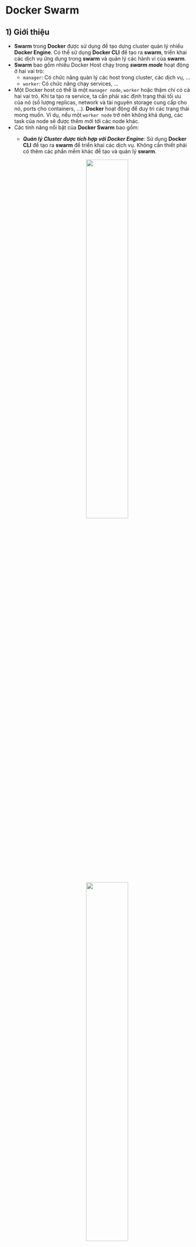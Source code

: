 # Docker Swarm
## **1) Giới thiệu**
- **Swarm** trong **Docker** được sử dụng để tạo dựng cluster quản lý nhiều **Docker Engine**. Có thể sử dụng **Docker CLI** để tạo ra **swarm**, triển khai các dịch vụ ứng dụng trong **swarm** và quản lý các hành vi của **swarm**.
- **Swarm** bao gồm nhiều Docker Host chạy trong ***swarm mode*** hoạt động ở hai vai trò:
    - `manager`: Có chức năng quản lý các host trong cluster, các dịch vụ, ...
    - `worker`: Có chức năng chạy services, ...
- Một Docker host có thể là một `manager node`, `worker` hoặc thậm chí có cả hai vai trò. Khi ta tạo ra service, ta cần phải xác định trạng thái tối ưu của nó (số lượng replicas, network và tài nguyên storage cung cấp cho nó, ports cho containers, ...). **Docker** hoạt động để duy trì các trạng thái mong muốn. Ví dụ, nếu một `worker node` trở nên không khả dụng, các task của node sẽ được thêm mới tới các node khác.
- Các tính năng nổi bật của **Docker Swarm** bao gồm:
    - ***Quản lý Cluster được tích hợp với **Docker Engine*****: Sử dụng **Docker CLI** để tạo ra **swarm** để triển khai các dịch vụ. Không cần thiết phải có thêm các phần mềm khác để tạo và quản lý **swarm**.

        <p align=center><img src=https://i.imgur.com/hJA9UCi.png width=50%></p>

        <p align=center><img src=https://i.imgur.com/QBbCqcV.png width=50%></p>

    - ***Triển khai phân tán***: Thay vì xử lý các khác biệt giữa vai trò của các node trong thời gian triển khai, **Docker Engine** sẽ xử lý bất kỳ tác vụ nào đang chạy. Ta có thể triển khai cả hai loại node là `manager` và `workers` sử dụng **Docker Engine**. Điều này có nghĩa ta có thể tạo ra một **Docker Swarm** hoàn chỉnh chỉ từ một image duy nhất.
    - ***Scaling***: Đối với mỗi dịch vụ triển khai trong Docker Swarm, bạn có thể khai báo số lượng task muốn chạy. Khi bạn mở rộng quy mô hay ngược lại, Docker Swarm sẽ tự động điều chỉnh bằng cách thêm hoặc xóa task để duy trì trạng thái mong muốn - tình trạng hệ thống ta cần đạt được.
    - ***Đảm bảo tính ổn định***: **Docker Swarm** sẽ liên tục giám sát trạng thái của cluster và giải quyết bất kỳ sự thay đổi nào giữa trạng thái thực tế và trạng thái mong muốn dựa trên các quyết định của bạn. Ví dụ: Ta thiết lập một dịch vụ với 5 bản sao containers và worker node có lưu trữ 2 bản sao containers. `Manager node` sẽ tự động tạo ra 2 bản sao containers khác nếu như 2 bản sao containers trong worker node bị lỗi, ... `Manager Node` sẽ luôn luôn đảm bảo các bản sao containers mới cho worker đang chạy hoặc được cung cấp.

        <p align=center><img src=https://i.imgur.com/4c44nuk.png width=50%></p>

        <p align=center><img src=https://i.imgur.com/VrPmWC2.png width=50%></p>

    - ***Multi-host networking***: Có thể khai báo overlay network cho các dịch vụ trong **Swarm**. **Docker Swarm** sẽ tự động quản lý và gán địa chỉ IP cho mỗi container trên overlay network khi nó khởi tạo hoặc update ứng dụng.
    - ***Service discovery***: Swarm `manager node` sẽ chỉ định mỗi dịch vụ trong **Docker Swarm** ứng với một tên DNS duy nhất và cân bằng tải các containers đang chạy. Ta có thể thực hiện truy vấn tất các containers đang chạy trong **Swarm** thông qua một DNS Server được nhúng vào **Swarm**.
    - ***Load Balancing***: Bạn có thể expose ports cho các dịch vụ tới một load balancer bên ngoài. Trong **Swarm**, cho phép bạn chỉ định làm thể nào để phân phối services giữa các node.
    - ***Rolling Update***: Tại một thời điểm, ta có thể áp dụng việc cập nhật ứng dụng (chủ yếu là phiên bản images) cho các node một cách tăng dần. Swarm manager cho phép ta kiểm soát được thời gian delay giữa việc triển khai services tới các node khác. Nếu có lỗi phát sinh xảy ra, ta có thể quay lại phiên bản trước của services.
    - ***High Availability, State Replication***: **Docker Swarm** cho phép nhân bản trạng thái của Docker node trong **Swarm**. Hãy theo dõi thứ tự các hình ảnh sau để hiểu rõ hơn về tính năng này của **Docker**.
        - Đầu tiên, ta có mô hình như sau:

        <p align=center><img src=https://i.imgur.com/AiDtFlT.png width=50%></p>
        
        - Mô hình này chưa thực sự đảm bảo về tính năng vì `manager node` có thể bị lỗi khiến **Swarm** không được cung cấp:

        <p align=center><img src=https://i.imgur.com/EwNr8qJ.png width=50%></p>

        - Với **Docker Swarm**, ta có thể triển khai nhiều `manager node` cùng một lúc:

        <p align=center><img src=https://i.imgur.com/f4LTtrp.png width=50%></p>

        - Khi một `manager node` đang hoạt động bị crash:

        <p align=center><img src=https://i.imgur.com/pI9qC8n.png width=50%></p>

        - `manager node` sẽ được tự động chuyển chức năng quản lý sang một node khác (node backup):

        <p align=center><img src=https://i.imgur.com/9Zyw7s6.png width=50%></p>
## **2) Các khái niệm cần biết khi làm việc với Swarm**
### **2.1) Nodes**
- **node** là một biểu hiện của **Docker Engine** tham gia vào **swarm**. Bạn cũng có thể nghĩ nó như một Docker node. Bạn có thể chạy một hoặc nhiều nodes trên duy nhất một máy tính vật lý hay cloud server nhưng việc triển khai **swarm** thường bao gồm các **Docker node** được phân phối trên nhiều máy tính và cloud machine.

    <p align=center><img src=https://i.imgur.com/KEZgaXO.png width=50%></p>

- Để có thể triển khai ứng dụng của bạn trong **swarm**, bạn cần phải khai báo service thông qua manager node. `Manager node` sẽ thực hiện gửi các task (đơn vị công việc) tới `worker node`.
- `manager node` thực hiện điều hành và quản lý các chức năng yêu cầu của cluster để duy trì trạng thái mong muốn trong **swarm**. `manager node` sẽ chọn một leader duy nhất để quản lý và điều hành tasks.
- `worker node` có chức năng nhận và thực hiện tasks được gửi từ `manager node`. Mặc định, `manager node` cũng hoạt động như `worker node` (cũng chạy các dịch vụ). Nhưng ta cũng có thể cấu hình để chỉ định services chỉ có thể chạy trên node có vai trò nào. Một agent chạy trên mỗi `worker node` và thông báo về tasks giao cho `worker node`. `Worker node` sẽ thông báo tới manager node trạng thái hiện tại của tasks được giao để `manager node` có thể duy trì trạng thái mong muốn của mỗi `worker node`.
### **2.2) Services and Tasks**
- **Service** định nghĩa cho một **task** được thực thi trong `manager node` hoặc `worker node`. Là cấu trúc trung tâm của **Docker Swarm**. Và là yếu tố chủ yếu được người dùng tương tác xử lý trong **Swarm**.
- Khi ta tạo một service, ta có thể chỉ định image nào được sử dụng và câu lệnh nào được thực thi bên trong containers đang chạy. Một trong các ưu điểm của swarm service trong các containers độc lập với nhau đó là ta có thể sửa đổi cấu hình bao gồm networks, volumes được kết nối tới containers mà không cần phải restart một cách thủ công nữa. Docker Swarm sẽ tự động dừng tasks với cấu hình đã cũ và tạo ra các tasks mới phù hợp với cấu hình mong muốn.
- Service có thể được triển khai theo hai hình thức:
    - `replicated services`: **Swarm manager** sẽ thực hiện phân phối một số lượng cụ thể giữa các bản sao của task so với số lượng node dựa trên quy mô ta mong muốn. Đây là hình thức mặc định được sử dụng khi một service được tạo ra.
    - `global services`: **Swarm** chạy một task cho service trên tất cả các node khả dụng trong cluser.
- **Task** là một container đang chạy và là một phần của một service và được quản lý bởi **Swarm manager**, trái ngược với container độc lập.
- **Task** bao gồm container và các câu lệnh chạy bên trong container. Được coi là một đơn vị dịch vụ trong **Swarm**. `Manager node` phân chia task cho `worker node` theo số lượng bản sao được hướng đến trong quy mô của services. Khi một task được gán cho một node, ta không thể thực hiện di chuyển nó đến node khác. Nó chỉ có thể chạy trên node được chỉ định hoặc không.
### **2.3) Load Balancing**
- **Swarm manager** sử dụng ingress load balancing để expose services bạn muốn cung cấp ra bên ngoài Swarm. **Swarm manager** có thể tự động gán service với một `PublishedPort` hoặc bạn cũng có thể cấu hình `PublishedPort` cho service. Có thể khai báo bất kỳ một port nào không sử dụng cho service. Nếu bạn không khai báo port, **Swarm manager** sẽ tự động gán port trong khoảng `30000 ~ 32676`.
- Các thành phần bên ngoài, chẳng hạn như cân bằng tải trên cloud server có thể truy cập service thông qua `PublishedPort` của bất kỳ node nào trong cluster swarm cho dù node đó hiện đang không có task vụ nào của dịch vụ truy cập được chạy.

    <p align=center><img src=https://i.imgur.com/3VVziHa.png width=60%></p>

- **Swarm mode** có một thành phần là DNS nội bộ tự động gán mỗi service trong Swarm với một DNS name. **Swarm manager** sử dụng internal load balancing để phân phối các request giữa các service trong cluster dựa trên tên DNS của service.